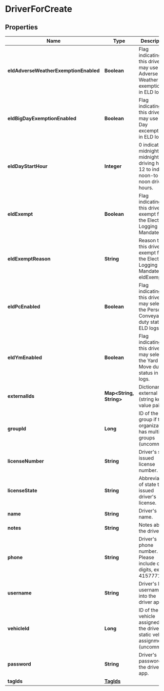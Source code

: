 
# DriverForCreate

## Properties
Name | Type | Description | Notes
------------ | ------------- | ------------- | -------------
**eldAdverseWeatherExemptionEnabled** | **Boolean** | Flag indicating this driver may use Adverse Weather exemptions in ELD logs. |  [optional]
**eldBigDayExemptionEnabled** | **Boolean** | Flag indicating this driver may use Big Day excemptions in ELD logs. |  [optional]
**eldDayStartHour** | **Integer** | 0 indicating midnight-to-midnight ELD driving hours, 12 to indicate noon-to-noon driving hours. |  [optional]
**eldExempt** | **Boolean** | Flag indicating this driver is exempt from the Electronic Logging Mandate. |  [optional]
**eldExemptReason** | **String** | Reason that this driver is exempt from the Electronic Logging Mandate (see eldExempt). |  [optional]
**eldPcEnabled** | **Boolean** | Flag indicating this driver may select the Personal Conveyance duty status in ELD logs. |  [optional]
**eldYmEnabled** | **Boolean** | Flag indicating this driver may select the Yard Move duty status in ELD logs. |  [optional]
**externalIds** | **Map&lt;String, String&gt;** | Dictionary of external IDs (string key-value pairs) |  [optional]
**groupId** | **Long** | ID of the group if the organization has multiple groups (uncommon). |  [optional]
**licenseNumber** | **String** | Driver&#39;s state issued license number. |  [optional]
**licenseState** | **String** | Abbreviation of state that issued driver&#39;s license. |  [optional]
**name** | **String** | Driver&#39;s name. | 
**notes** | **String** | Notes about the driver. |  [optional]
**phone** | **String** | Driver&#39;s phone number. Please include only digits, ex. 4157771234 |  [optional]
**username** | **String** | Driver&#39;s login username into the driver app. |  [optional]
**vehicleId** | **Long** | ID of the vehicle assigned to the driver for static vehicle assignments. (uncommon). |  [optional]
**password** | **String** | Driver&#39;s password for the driver app. | 
**tagIds** | [**TagIds**](TagIds.md) |  |  [optional]



